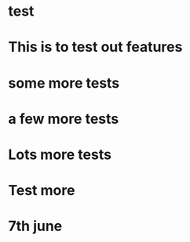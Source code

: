 # test
# This is to test out features

# some more tests

# a few more tests


# Lots more tests

# Test more

# 7th june
